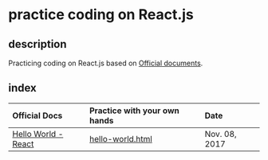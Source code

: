 # practice coding on React.js

## description

Practicing coding on React.js based on [Official documents](https://reactjs.org/docs/).

## index

|Official Docs|Practice with your own hands|Date|
|:------------|:---------------------------|:---|
|[Hello World - React](https://reactjs.org/docs/hello-world.html)|[hello-world.html](./hello-world.html)|Nov. 08, 2017|
